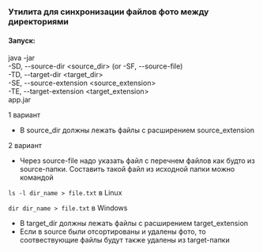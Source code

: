 
### Утилита для синхронизации файлов фото между директориями

#### Запуск:
java -jar <br>
-SD, --source-dir <source_dir> (or -SF, --source-file)<br> 
-TD, --target-dir <target_dir> <br>
-SE, --source-extension <source_extension> <br> 
-TE, --target-extension <target_extension> <br>
app.jar

1 вариант
- В source_dir должны лежать файлы с расширением source_extension

2 вариант 
- Через source-file надо указать файл с перечнем файлов как будто из source-папки. Составить такой файл из исходной папки можно командой 

`ls -l dir_name > file.txt` в Linux 

`dir dir_name > file.txt` в Windows

- В target_dir должны лежать файлы с расширением target_extension
- Если в source были отсортированы и удалены фото, то соотвествующие файлы будут также удалены из target-папки
